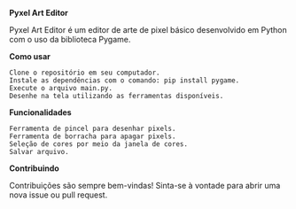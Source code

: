 **Pyxel Art Editor**

Pyxel Art Editor é um editor de arte de pixel básico desenvolvido em Python com o uso da biblioteca Pygame.

**Como usar**

    Clone o repositório em seu computador.
    Instale as dependências com o comando: pip install pygame.
    Execute o arquivo main.py.
    Desenhe na tela utilizando as ferramentas disponíveis.

**Funcionalidades**

    Ferramenta de pincel para desenhar pixels.
    Ferramenta de borracha para apagar pixels.
    Seleção de cores por meio da janela de cores.
    Salvar arquivo.

**Contribuindo**

Contribuições são sempre bem-vindas! Sinta-se à vontade para abrir uma nova issue ou pull request.
